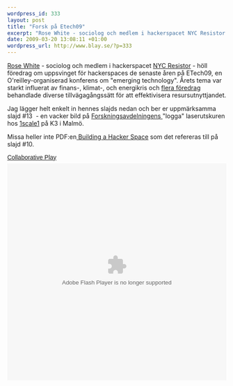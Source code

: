 ```yaml
--- 
wordpress_id: 333
layout: post
title: "Forsk på Etech09"
excerpt: "Rose White - sociolog och medlem i hackerspacet NYC Resistor - höll föredrag om uppsvinget för hackerspaces de senaste åren på ETech09, en O'reilley-organiserad konferens om \"emerging technology\". Årets tema var starkt influerat av finans-, klimat-, och energikris och flera föredrag behandlade diverse tillvägagångssätt för att effektivisera resursutnyttjandet."
date: 2009-03-20 13:08:11 +01:00
wordpress_url: http://www.blay.se/?p=333
---
```

<a href="http://www.newmedialab.cuny.edu/people/white/">Rose White</a> - sociolog och medlem i hackerspacet <a href="http://www.nycresistor.com">NYC Resistor</a> - höll föredrag om uppsvinget för hackerspaces de senaste åren på ETech09, en O'reilley-organiserad konferens om "emerging technology". Årets tema var starkt influerat av finans-, klimat-, och energikris och <a href="http://www.inhabitat.com/2009/03/13/the-best-of-green-at-etech-2009/">flera föredrag</a> behandlade diverse tillvägagångssätt för att effektivisera resursutnyttjandet.

Jag lägger helt enkelt in hennes slajds nedan och ber er uppmärksamma slajd #13  - en vacker bild på <a href="http://www.forskningsavd.se/">Forskningsavdelningens </a>"logga" laserutskuren hos <a href="http://1scale1.com/">1scale1</a> på K3 i Malmö.

Missa heller inte PDF:en<a href="hackerspaces.org/w/images/8/8e/Hacker-Space-Design-Patterns.pdf"> Building a Hacker Space</a> som det refereras till på slajd #10.

<a style="margin: 12px auto 6px auto; font-family: Helvetica,Arial,Sans-serif; font-style: normal; font-variant: normal; font-weight: normal; font-size: 14px; line-height: normal; font-size-adjust: none; font-stretch: normal; -x-system-font: none; display: block; text-decoration: underline;" title="View Collaborative Play on Scribd" href="http://www.scribd.com/doc/13250318/Collaborative-Play">Collaborative Play</a> <object width="100%" height="500" data="http://d.scribd.com/ScribdViewer.swf?document_id=13250318&amp;access_key=key-yd04c1ybj36j0wz98ci&amp;page=1&amp;version=1&amp;viewMode=" type="application/x-shockwave-flash"><param name="id" value="doc_763545971876588" /><param name="name" value="doc_763545971876588" /><param name="align" value="middle" /><param name="quality" value="high" /><param name="play" value="true" /><param name="loop" value="true" /><param name="scale" value="showall" /><param name="wmode" value="opaque" /><param name="devicefont" value="false" /><param name="bgcolor" value="#ffffff" /><param name="menu" value="true" /><param name="allowFullScreen" value="true" /><param name="allowScriptAccess" value="always" /><param name="src" value="http://d.scribd.com/ScribdViewer.swf?document_id=13250318&amp;access_key=key-yd04c1ybj36j0wz98ci&amp;page=1&amp;version=1&amp;viewMode=" /><param name="allowfullscreen" value="true" /></object>

